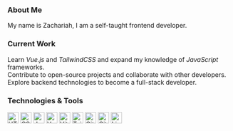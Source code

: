 ### About Me

My name is Zachariah, I am a self-taught frontend developer.  

### Current Work

Learn _Vue.js_ and _TailwindCSS_ and expand my knowledge of _JavaScript_ frameworks.  
Contribute to open-source projects and collaborate with other developers.  
Explore backend technologies to become a full-stack developer.  

### Technologies & Tools  

<p align="left">
  <img src="https://cdn.jsdelivr.net/gh/devicons/devicon@latest/icons/html5/html5-original.svg" alt="HTML5" width="25" align="left" style="padding-right:1px;"/>
  <img src="https://cdn.jsdelivr.net/gh/devicons/devicon@latest/icons/css3/css3-original.svg" alt="CSS3" width="25" align="left" style="padding-right:1px;"/>
  <img src="https://cdn.jsdelivr.net/gh/devicons/devicon@latest/icons/javascript/javascript-original.svg" alt="JavaScript" width="25" align="left" style="padding-right:1px;"/>
  <img src="https://cdn.jsdelivr.net/gh/devicons/devicon@latest/icons/vuejs/vuejs-original.svg" alt="Vue.js" width="25" align="left" style="padding-right:1px;"/>
  <img src="https://cdn.jsdelivr.net/gh/devicons/devicon@latest/icons/vitejs/vitejs-original.svg" alt="Vite" width="25" align="left" style="padding-right:1px;"/>
  <img src="https://cdn.jsdelivr.net/gh/devicons/devicon@latest/icons/tailwindcss/tailwindcss-original.svg" alt="TailwindCSS" width="25" align="left" style="padding-right:1px;"/>
  <img src="https://cdn.jsdelivr.net/gh/devicons/devicon@latest/icons/git/git-original.svg" alt="Git" width="25" align="left" style="padding-right:1px;"/>
  <img src="https://cdn.jsdelivr.net/gh/devicons/devicon@latest/icons/github/github-original.svg" alt="GitHub" width="25" align="left" style="padding-right:1px;"/>
  <img src="https://cdn.jsdelivr.net/gh/devicons/devicon@latest/icons/linux/linux-original.svg" alt="Linux" width="25" align="left"/>
</p>
